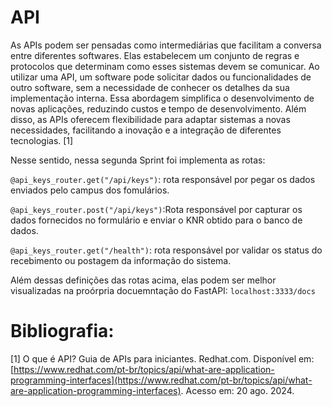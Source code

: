 # API
As APIs podem ser pensadas como intermediárias que facilitam a conversa entre diferentes softwares. Elas estabelecem um conjunto de regras e protocolos que determinam como esses sistemas devem se comunicar. Ao utilizar uma API, um software pode solicitar dados ou funcionalidades de outro software, sem a necessidade de conhecer os detalhes da sua implementação interna. Essa abordagem simplifica o desenvolvimento de novas aplicações, reduzindo custos e tempo de desenvolvimento. Além disso, as APIs oferecem flexibilidade para adaptar sistemas a novas necessidades, facilitando a inovação e a integração de diferentes tecnologias. [1]

Nesse sentido, nessa segunda Sprint foi implementa as rotas: 

`@api_keys_router.get("/api/keys")`: rota responsável por pegar os dados enviados pelo campus dos fomulários.

`@api_keys_router.post("/api/keys")`:Rota responsável por capturar os dados fornecidos no formulário e enviar o KNR obtido para o banco de dados.

`@api_keys_router.get("/health")`: rota responsável por validar os status do recebimento ou postagem da informação do sistema.

Além dessas definições das rotas acima, elas podem ser melhor visualizadas na proórpria docuemntação do FastAPI: `localhost:3333/docs` 


# Bibliografia:

[1] O que é API? Guia de APIs para iniciantes. Redhat.com. Disponível em: [https://www.redhat.com/pt-br/topics/api/what-are-application-programming-interfaces](https://www.redhat.com/pt-br/topics/api/what-are-application-programming-interfaces). Acesso em: 20 ago. 2024.

‌

‌